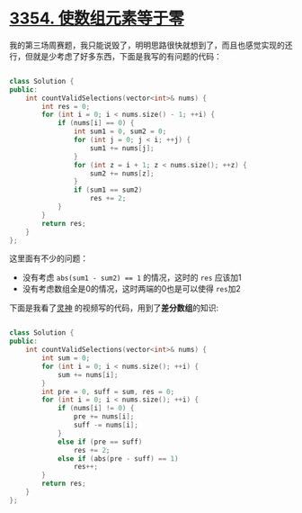 # [3354. 使数组元素等于零](https://leetcode.cn/problems/make-array-elements-equal-to-zero/description/)

我的第三场周赛题，我只能说毁了，明明思路很快就想到了，而且也感觉实现的还行，但就是少考虑了好多东西，下面是我写的有问题的代码：

```cpp

class Solution {
public:
    int countValidSelections(vector<int>& nums) {
        int res = 0;
        for (int i = 0; i < nums.size() - 1; ++i) {
            if (nums[i] == 0) {
                int sum1 = 0, sum2 = 0;
                for (int j = 0; j < i; ++j) {
                    sum1 += nums[j];
                }
                for (int z = i + 1; z < nums.size(); ++z) {
                    sum2 += nums[z];
                }
                if (sum1 == sum2)
                    res += 2;
            }
        }
        return res;
    }
};
```

这里面有不少的问题：
- 没有考虑 `abs(sum1 - sum2) == 1` 的情况，这时的 `res` 应该加1
- 没有考虑数组全是0的情况，这时两端的0也是可以使得 `res`加2

下面是我看了[灵神](https://www.bilibili.com/video/BV1yiU6YnEfU/?spm_id_from=333.1007.top_right_bar_window_dynamic.content.click&vd_source=5c3d41684bdf5be095ecc932cc1b67b8)
的视频写的代码，用到了**差分数组**的知识:

```cpp

class Solution {
public:
    int countValidSelections(vector<int>& nums) {
        int sum = 0;
        for (int i = 0; i < nums.size(); ++i) {
            sum += nums[i];
        }
        int pre = 0, suff = sum, res = 0;
        for (int i = 0; i < nums.size(); ++i) {
            if (nums[i] != 0) {
                pre += nums[i];
                suff -= nums[i];
            }
            else if (pre == suff)
                res += 2;
            else if (abs(pre - suff) == 1)
                res++;
        }
        return res;
    }
};
```
